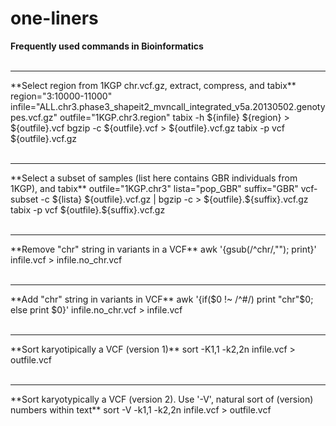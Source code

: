 # one-liners
**Frequently used commands in Bioinformatics**
<br>
<br>
<hr>
**Select region from 1KGP chr.vcf.gz, extract, compress, and tabix**
region="3:10000-11000"
infile="ALL.chr3.phase3_shapeit2_mvncall_integrated_v5a.20130502.genotypes.vcf.gz"
outfile="1KGP.chr3.region"
tabix -h ${infile} ${region} > ${outfile}.vcf
bgzip -c ${outfile}.vcf > ${outfile}.vcf.gz
tabix -p vcf ${outfile}.vcf.gz
<br>
<br>
<hr>
**Select a subset of samples (list here contains GBR individuals from 1KGP), and tabix**
outfile="1KGP.chr3"
lista="pop_GBR"
suffix="GBR"
vcf-subset -c ${lista} ${outfile}.vcf.gz | bgzip -c > ${outfile}.${suffix}.vcf.gz
tabix -p vcf ${outfile}.${suffix}.vcf.gz
<br>
<br>
<hr>
**Remove "chr" string in variants in a VCF**
awk '{gsub(/^chr/,""); print}' infile.vcf > infile.no_chr.vcf
<br>
<br>
<hr>
**Add "chr" string in variants in VCF**
awk '{if($0 !~ /^#/) print "chr"$0; else print $0}' infile.no_chr.vcf > infile.vcf
<br>
<br>
<hr>
**Sort karyotipically a VCF (version 1)**
sort -K1,1 -k2,2n infile.vcf > outfile.vcf
<br>
<br>
<hr>
**Sort karyotypically a VCF (version 2). Use '-V', natural sort of (version) numbers within text**
sort -V -k1,1 -k2,2n infile.vcf > outfile.vcf


